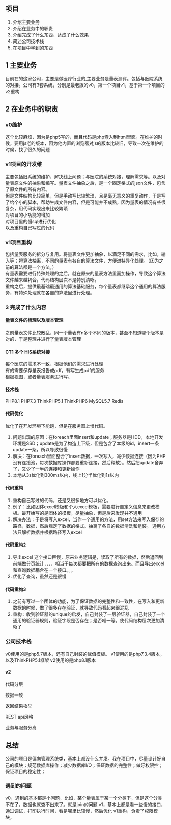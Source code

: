 ## 项目

1. 介绍主要业务
2. 介绍在业务中的职责
3. 介绍完成了什么东西，达成了什么效果
4. 简述公司技术栈
5. 在项目中学到的东西

## 1 主要业务
目前在的这家公司，主要是做医疗行业的,主要业务是量表测评。包括与医院系统的对接。公司有3套系统，分别是最老版的v0，第一个项目v1，基于第一个项目的v2重构




## 2 在业务中的职责
### v0维护
这个比较麻烦，因为是php5写的，而且代码是php嵌入到html里面。在维护的时候，要用js老的版本，因为他内置的浏览器对js的版本比较旧，导致一次在维护的时候，找了很久的问题  

### v1项目的开发维
主要包括旧系统的维护，解决线上问题；与医院的系统对接，理解需求等。以及对量表原文件的抽象和编写。量表文件抽象之后，是一个固定格式的json文件，包含了原文件的所有内容。  
但是文件结构比较简单，但是手动写比较繁琐，且是毫无意义的重复动作，于是写了给个小的脚本，帮助生成文件内容，但是可能并不成熟，因为量表的情况有些很复杂，用代码实现出来比较繁琐  
对项目的小功能的增加  
对项目里的慢sql进行优化  
以及重构自己写过的代码  

### v1项目重构
包括量表服务的拆分与复用。将量表文件更加抽象，以满足不同的需求，比如，输入等；将算法抽离，不同的量表有各自的算法文件，方便进特异化处理。（因为之前的算法都是一个方法，）  
有量表需要进行特殊处理的之后，就在原来的量表方法里面加操作，导致这个算法文件越来越耦合，代码结构层次不是特别清晰。  
重构之后，提供最基础最通用的算法基础服务，每个量表都继承这个通用的算法服务，有特殊处理就在各自的算法里进行处理。  


### 3 完成了什么内容
#### 量表文件的梳理以及版本管理
之前量表文件比较散乱，同一个量表有n多个不同的版本，甚至不知道哪个版本是对的，于是整理并进行了量表版本管理

#### CT1 多个 HIS系统对接
每个医院的需求不一致，根据他们的需求进行处理  
有的需要保存量表报告成pdf，有写生成pdf的服务  
根据视图，或者量表服务进行写。

#### 技术栈
PHP8.1 PHP7.3 ThinkPHP5.1 ThinkPHP6 MySQL5.7 Redis


#### 代码优化
优化了在开发环境下能跑，但是在服务器上慢代码。
1. 问题出现的原因：在foreach里面insert和update；服务器是HDD，本地开发环境是SSD；update是为了构造上下级，但是包含了本级的id，insert一条update一条，所以导致很慢
2. 解决：在foreach里面整合了insert数据，一次写入，减少数据连接（因为PHP没有连接池，每次数据库操作都要重新连接，然后释放）。然后把update舍弃了，又少了一半的连接和更新操作
3. 本地从3s优化到300ms以内，线上1分半优化到1s以内

#### 代码重构
1. 重构自己写过的代码，还是又很多地方可以优化。
2. 例子：比如团体excel模板和个人excel模板，需要进行自定义信息来更改模板。最开始写的是团体的模板，尽量抽象，但是后来发现并不通用
3. 解决办法：于是将写入excel，当作一个通用的方法，用set方法来写入保存的路径，数据，然后规定了数据的格式。抽离了各自的数据清洗和组装。  通用方法只解析数据并根据路径写入excel

#### 代码重构2
1. 导出excel 这个接口巨慢，原来业务逻辑是，读取了所有的数据，然后返回到前端做分页统计，，，，相当于每次都要把所有的数据查询出来。而且导出excel和查询数据耦合在一个接口。。。
2. 优化了查询，虽然还是很慢

#### 代码重构3
1. 之前有写过一个团体的功能，为了保证数据的完整性和一致性，在写入和更新数据的时候，做了很多存在验证，就导致代码看起来很混乱
2. 重构：收到验证器的unique的启发，自己封装了一层验证器，自己封装了一个通用的验证器规则，验证字段是否存在；是否唯一等。使代码结构层次更加清晰了


### 公司技术栈
v0使用的是php5.7版本，还有自己封装的赋值模板。
v1使用的是php7.3.4版本，以及ThinkPHP5.1框架
v2使用的是php8.1版本

#### v2
代码分层

数据一致

返回结果枚举

REST api风格

业务与服务分离

## 总结
公司的项目是偏向管理系统类，基本上都没什么并发。我在项目中，尽量设计好自己的模块；规范数据库操作；减少数据库I/O；保证数据的完整性；做好权限控；  
保证项目的稳定性；

### 遇到的问题
v0，遇到的基本都是小问题，比如，某个量表属于某一个分类下，但是这个分类不在了，数据也就查不出来了。就是join的问题
v1，基本上都是看一些慢的接口，通过调试，打印执行时间，看是哪里比较慢，然后优化
v1重构，负责了权限模块，
